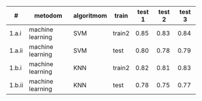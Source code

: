 | # | metodom | algoritmom | train | test 1 | test 2 | test 3 |
|---|---------|------------|-------|--------|--------|--------|
| 1.a.i | machine learning | SVM | train2 | 0.85 | 0.83 | 0.84 |
| 1.a.ii | machine learning | SVM | test | 0.80 | 0.78 | 0.79 |
| 1.b.i | machine learning | KNN | train2 | 0.82 | 0.81 | 0.83 |
| 1.b.ii | machine learning | KNN | test | 0.78 | 0.75 | 0.77 |